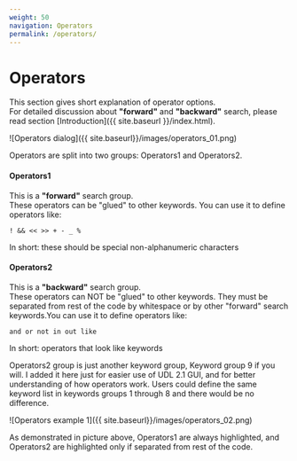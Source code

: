 ```yaml
---
weight: 50
navigation: Operators
permalink: /operators/
---
```


Operators
=========

This section gives short explanation of operator options.    
For detailed discussion about __"forward"__ and __"backward"__ search, please read 
section [Introduction]({{ site.baseurl }}/index.html).

![Operators dialog]({{ site.baseurl}}/images/operators_01.png)

Operators are split into two groups: Operators1 and Operators2.

#### Operators1

This is a __"forward"__ search group.      
These operators can be "glued" to other keywords. You can use it to define operators like:

    ! && << >> + - _ %

In short: these should be special non-alphanumeric characters

#### Operators2

This is a __"backward"__ search group.     
These operators can NOT be "glued" to other keywords. They must be separated from rest of the code by whitespace 
or by other "forward" search keywords.You can use it to define operators like:

    and or not in out like

In short: operators that look like keywords

Operators2 group is just another keyword group, Keyword group 9 if you will. 
I added it here just for easier use of UDL 2.1 GUI, and for better understanding of how operators work. 
Users could define the same keyword list in keywords groups 1 through 8 and there would be no difference.

![Operators example 1]({{ site.baseurl}}/images/operators_02.png)

As demonstrated in picture above, Operators1 are always highlighted, 
and Operators2 are highlighted only if separated from rest of the code.


